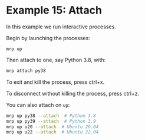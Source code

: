# Example 15: Attach

In this example we run interactive processes.

Begin by launching the processes:
```
mrp up
```

Then attach to one, say Python 3.8, with:
```sh
mrp attach py38
```

To exit and kill the process, press ctrl+x.

To disconnect without killing the process, press ctrl+z.

You can also attach on `up`:
```sh
mrp up py38 --attach  # Python 3.8
mrp up py39 --attach  # Python 3.9
mrp up u20 --attach  # Ubuntu 20.04
mrp up u22 --attach  # Ubuntu 22.04
```
